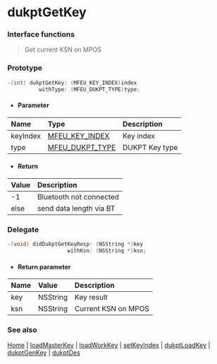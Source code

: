 # dukptGetKey

### Interface functions
> Get current KSN on MPOS

### Prototype

```objective-c
-(int) dukptGetKey: (MFEU_KEY_INDEX)index
          withType: (MFEU_DUKPT_TYPE)type;
```

- #### Parameter
| Name | Type | Description |
| :-------- | :--------| :------ |
| keyIndex| [MFEU_KEY_INDEX](enum.md#MFEU_KEY_INDEX) | Key index |
| type| [MFEU_DUKPT_TYPE](enum.md#MFEU_DUKPT_TYPE) | DUKPT Key type |

- #### Return
| Value | Description |
| :--------| :------ |
| -1 | Bluetooth not connected |
| else | send data length via BT |


### Delegate
```objective-c
-(void) didDukptGetKeyResp: (NSString *)key
                   withKsn: (NSString *)ksn;
```

- #### Return parameter
| Name | Value | Description |
| :-------- | :--------| :------ |
| key| NSString | Key result |
| ksn| NSString | Current KSN on MPOS |

### See also
[Home](../README.md) | [loadMasterKey](loadMasterKey.md) | [loadWorkKey](loadWorkKey.md) | [setKeyIndex](setKeyIndex.md) | [dukptLoadKey](dukptLoadKey.md) | [dukptGenKey](dukptGenKey.md) | [dukptDes](dukptDes.md)

